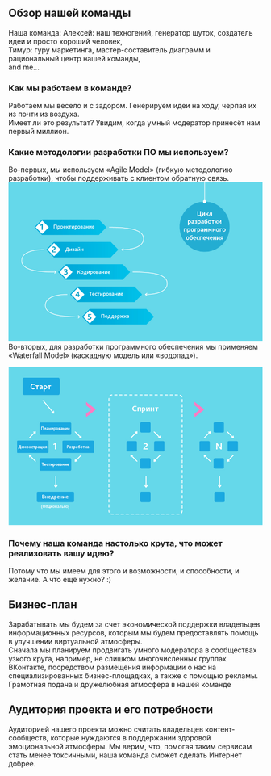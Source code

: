 ## Обзор нашей команды
Наша команда:
 Алексей: наш техногений, генератор шуток, создатель идеи и просто хороший человек,  
 Тимур:  гуру маркетинга, мастер-составитель диаграмм и рациональный центр нашей команды,   
and me...
### Как мы работаем в команде?
Работаем мы весело и с задором. Генерируем идеи на ходу, черпая их из почти из воздуха.  
Имеет ли это результат? Увидим, когда умный модератор принесёт нам первый миллион.
### Какие методологии разработки ПО мы используем? 
Во-первых, мы используем «Agile Model» (гибкую методологию разработки), чтобы поддерживать с клиентом обратную связь.   
![Гибкая методология разработки](uvh.jpg)  
Во-вторых, для разработки программного обеспечения мы применяем «Waterfall Model» (каскадную модель или «водопад»).

![Каскадная модель](12.jpg)  
### Почему наша команда настолько крута, что может реализовать вашу идею?
Потому что мы имеем для этого и возможности, и способности, и желание. А что ещё нужно? :)  
## Бизнес-план
Зарабатывать мы будем за счет экономической поддержки владельцев информационных ресурсов, которым мы будем предоставлять помощь в улучшении виртуальной атмосферы.  
Сначала мы планируем продвигать умного модератора в сообществах узкого круга, например, не слишком многочисленных группах ВКонтакте, посредством размещения информации о нас на специализированных бизнес-площадках, а также с помощью рекламы.  Грамотная подача и дружелюбная атмосфера в нашей команде 
## Аудитория проекта и его потребности
Аудиторией нашего проекта можно считать владельцев контент-сообществ, которые нуждаются в поддержании здоровой эмоциональной атмосферы.  Мы верим, что, помогая таким сервисам стать менее токсичными, наша команда сможет сделать Интернет добрее.
